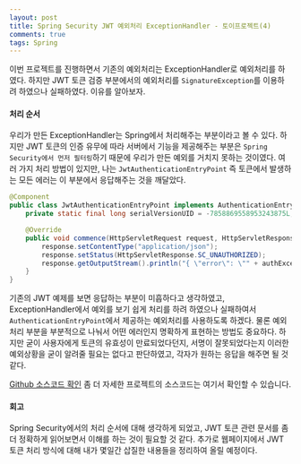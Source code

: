 ```yaml
---
layout: post
title: Spring Security JWT 예외처리 ExceptionHandler - 토이프로젝트(4)
comments: true
tags: Spring
---
```



이번 프로젝트를 진행하면서 기존의 예외처리는 ExceptionHandler로 예외처리를 하였다. 하지만 JWT 토큰 검증 부분에서의 예외처리를 `SignatureException`를 이용하려 하였으나 실패하였다. 이유를 알아보자. 


<h4>처리 순서</h4>

우리가 만든 ExceptionHandler는 Spring에서 처리해주는 부분이라고 볼 수 있다. 하지만 JWT 토큰의 인증 유무에 따라 서버에서 기능을 제공해주는 부분은 `Spring Security에서 먼저 필터링`하기 때문에 우리가 만든 예외를 거치지 못하는 것이였다. 여러 가지 처리 방법이 있지만, 나는 `JwtAuthenticationEntryPoint` 즉 토큰에서 발생하는 모든 에러는 이 부분에서 응답해주는 것을 깨달았다. 

```java
@Component
public class JwtAuthenticationEntryPoint implements AuthenticationEntryPoint, Serializable {
    private static final long serialVersionUID = -7858869558953243875L;

    @Override
    public void commence(HttpServletRequest request, HttpServletResponse response, AuthenticationException authException) throws IOException, ServletException {
        response.setContentType("application/json");
        response.setStatus(HttpServletResponse.SC_UNAUTHORIZED);
        response.getOutputStream().println("{ \"error\": \"" + authException.getMessage() + "\" }");
    }
}
```


기존의 JWT 예제를 보면 응답하는 부분이 미흡하다고 생각하였고, ExceptionHandler에서 예외를 보기 쉽게 처리를 하려 하였으나 실패하여서 `AuthenticationEntryPoint`에서 제공하는 예외처리를 사용하도록 하겠다. 물론 예외처리 부분을 부분적으로 나눠서 어떤 에러인지 명확하게 표현하는 방법도 중요하다. 하지만 굳이 사용자에게 토큰의 유효성이 만료되었다던지, 서명이 잘못되었다는지 이러한 예외상황을 굳이 알려줄 필요는 없다고 판단하였고, 각자가 원하는 응답을 해주면 될 것 같다.

[Github 소스코드 확인](https://github.com/riverrevir/devstudy-today/commit/c7efdb0a1860f409d01a65464701de7717a44297) 좀 더 자세한 프로젝트의 소스코드는 여기서 확인할 수 있습니다. 


<h4>회고</h4>

Spring Security에서의 처리 순서에 대해 생각하게 되었고, JWT 토큰 관련 문서를 좀 더 정확하게 읽어보면서 이해를 하는 것이 필요할 것 같다. 추가로 웹페이지에서 JWT 토큰 처리 방식에 대해 내가 몇일간 삽질한 내용들을 정리하여 올릴 예정이다.

